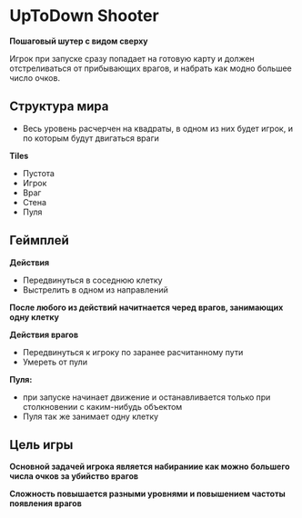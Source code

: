# UpToDown Shooter
**Пошаговый шутер с видом сверху**

Игрок при запуске сразу попадает на готовую карту и должен отстреливаться от прибывающих врагов, и набрать как модно большее число очков.

## Структура мира
- Весь уровень расчерчен на квадраты, в одном из них будет игрок, и по которым будут двигаться враги

**Tiles**
- Пустота
- Игрок
- Враг
- Стена
- Пуля

## Геймплей
**Действия**
- Передвинуться в соседнюю клетку
- Выстрелить в одном из направлений

**После любого из действий начитнается черед врагов, занимающих одну клетку**

**Действия врагов**

- Передвинуться к игроку по заранее расчитанному пути
- Умереть от пули

**Пуля:**
- при запуске начинает движение и останавливается только при столкновении с каким-нибудь объектом
- Пуля так же занимает одну клетку

## Цель игры

**Основной задачей игрока является набираниие как можно большего числа очков за убийство врагов**

**Сложность повышается разными уровнями и повышением частоты появления врагов**
